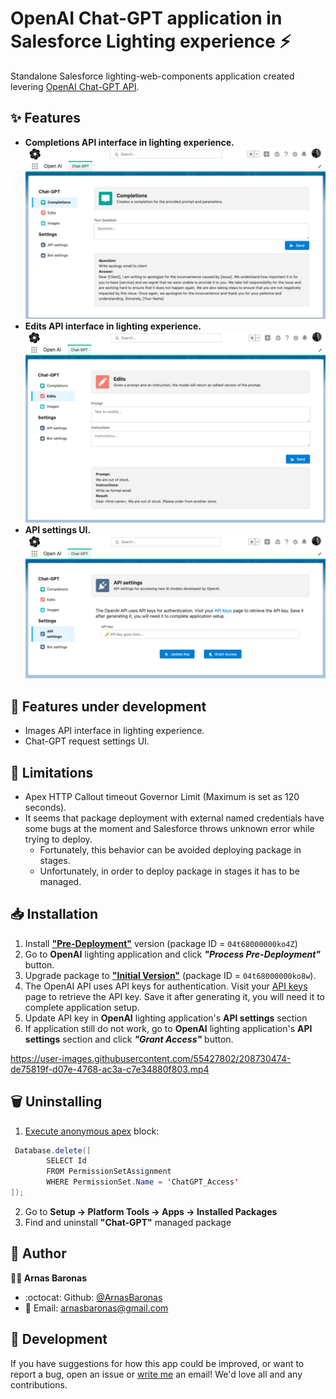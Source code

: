 # OpenAI Chat-GPT application in Salesforce Lighting experience ⚡

Standalone Salesforce lighting-web-components application created levering [OpenAI Chat-GPT API].

## ✨ Features

- **Completions API interface in lighting experience.**<br />
  <img alt="Completions UI" src="/media/Completions_UI.png"/>
- **Edits API interface in lighting experience.**<br/>
  <img alt="Edits UI" src="/media/Edits_UI.png"/>
- **API settings UI.**<br/>
  <img alt="API Settings UI" src="/media/API_Settings_UI.png"/>

## 🚧 Features under development

- Images API interface in lighting experience.
- Chat-GPT request settings UI.

## 🚫 Limitations

- Apex HTTP Callout timeout Governor Limit (Maximum is set as 120 seconds).
- It seems that package deployment with external named credentials have some bugs at the moment and Salesforce throws unknown error while trying to deploy.
  - Fortunately, this behavior can be avoided deploying package in stages.
  - Unfortunately, in order to deploy package in stages it has to be managed.

## 📥 Installation

1. Install [**"Pre-Deployment"**] version (package ID = `04t68000000ko4Z`)
2. Go to **OpenAI** lighting application and click _**"Process Pre-Deployment"**_ button.
3. Upgrade package to [**"Initial Version"**] (package ID = `04t68000000ko8w`).
4. The OpenAI API uses API keys for authentication. Visit your [API keys] page to retrieve the API key. Save it after generating it, you will need it to complete application setup.
5. Update API key in **OpenAI** lighting application's **API settings** section
6. If application still do not work, go to **OpenAI** lighting application's **API settings** section and click _**"Grant Access"**_ button.

https://user-images.githubusercontent.com/55427802/208730474-de75819f-d07e-4768-ac3a-c7e34880f803.mp4

## 🗑️ Uninstalling

1. [Execute anonymous apex] block:

```java
 Database.delete([
		SELECT Id
		FROM PermissionSetAssignment
		WHERE PermissionSet.Name = 'ChatGPT_Access'
]);
```

2. Go to **Setup &rarr; Platform Tools &rarr; Apps &rarr; Installed Packages**
3. Find and uninstall **"Chat-GPT"** managed package

## 👤 Author

**🧑‍💻 Arnas Baronas**

- :octocat: Github: [@ArnasBaronas]
- 📧 Email: [arnasbaronas@gmail.com]

## 🤝 Development

If you have suggestions for how this app could be improved, or want to report a bug, open an issue or [write me] an email! We'd love all and any contributions.

[//]: #
[openai chat-gpt api]: https://openai.com/api/
[**"pre-deployment"**]: https://login.salesforce.com/packaging/installPackage.apexp?p0=04t68000000ko4Z
[**"initial version"**]: https://login.salesforce.com/packaging/installPackage.apexp?p0=04t68000000ko8w
[execute anonymous apex]: https://help.salesforce.com/s/articleView?id=sf.code_dev_console_execute_anonymous.htm
[write me]: mailto:arnasbaronas@gmail.com?subject=chat-gpt-sfdc%20feedback
[arnasbaronas@gmail.com]: mailto:arnasbaronas@gmail.com
[@arnasbaronas]: https://github.com/ArnasBaronas
[api keys]: https://beta.openai.com/account/api-keys
